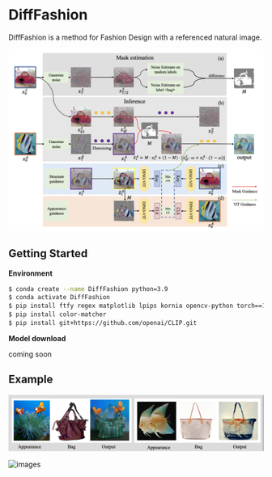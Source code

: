 # DiffFashion

DiffFashion is a method for Fashion Design with a referenced natural image.

![images](IMG/framework.png)

## Getting Started

**Environment**

```bash
$ conda create --name DiffFashion python=3.9
$ conda activate DiffFashion
$ pip install ftfy regex matplotlib lpips kornia opencv-python torch==1.9.0+cu111 torchvision==0.10.0+cu111 -f https://download.pytorch.org/whl/torch_stable.html
$ pip install color-matcher
$ pip install git+https://github.com/openai/CLIP.git
```

**Model download**

coming soon

## Example

![images](IMG/title.png)

![images](IMG/res.png)



